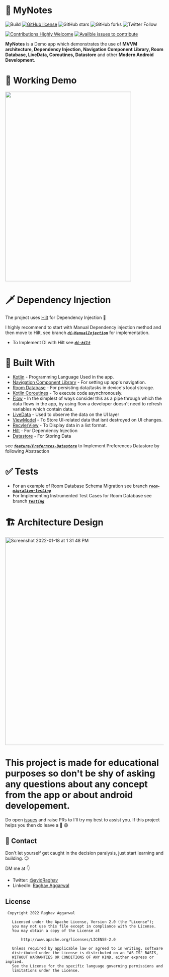 # :pencil: MyNotes
![Build](https://github.com/avidraghav/MyNotes/actions/workflows/android.yaml/badge.svg)
[![GitHub license](https://img.shields.io/badge/License-Apache-blue.svg)](LICENSE)
![GitHub stars](https://img.shields.io/github/stars/avidraghav/MyNotes?style=social)
![GitHub forks](https://img.shields.io/github/forks/avidraghav/MyNotes?style=social)
![Twitter Follow](https://img.shields.io/twitter/follow/avidRaghav?label=Follow&style=social)

[![Contributions Highly Welcome](https://img.shields.io/badge/contributions-welcome-brightgreen.svg?style=flat)](https://github.com/avidraghav/MyNotes/issues)
[![Availble issues to contribute](https://img.shields.io/github/issues/avidRaghav/MyNotes?style=social)](https://github.com/avidraghav/MyNotes/issues)




**MyNotes** is a Demo app which demonstrates the use of **MVVM architecture, Dependency Injection, Navigation Component Library, Room Database, LiveData, Coroutines, Datastore** and other **Modern Android Development**. 

# :movie_camera: Working Demo
<img src="https://user-images.githubusercontent.com/49483235/158948517-970c6250-51b6-43a1-85ac-563090295f1b.gif" width="400" height="600">

# 🗡️ Dependency Injection
The project uses [Hilt](https://developer.android.com/training/dependency-injection/hilt-android) for Dependency Injection :syringe: 

I highly recommend to start with Manual Dependency injection method and then move to Hilt, see branch [***`di-ManualInjection`***](https://github.com/avidraghav/MyNotes/tree/di-ManualInjection) for implementation.

- To Implement DI with Hilt see  [***`di-hilt`***](https://github.com/avidraghav/MyNotes/tree/di-hilt)
# :wrench: Built With
- [Kotlin](https://kotlinlang.org/) - Programming Language Used in the app.
- [Navigation Component Library](https://developer.android.com/guide/navigation) - For setting up app's navigation.
- [Room Database](https://developer.android.com/training/data-storage/room) - For persisting data/tasks in device's local storage.
- [Kotlin Coroutines](https://kotlinlang.org/docs/coroutines-overview.html) - To execute code asynchronously.
- [Flow](https://kotlinlang.org/docs/reference/coroutines/flow.html) - In the simplest of ways consider this as a pipe through which the data flows in the app, by using flow
   a developer doesn't need to refresh variables which contain data.  
- [LiveData](https://developer.android.com/topic/libraries/architecture/livedata) - Used to observe the data on the UI layer
- [ViewModel](https://developer.android.com/topic/libraries/architecture/viewmodel) - To Store UI-related data that isnt destroyed on UI changes.
- [RecylerView](https://developer.android.com/guide/topics/ui/layout/recyclerview) - To Display data in a list format.
- [Hilt](https://developer.android.com/training/dependency-injection/hilt-android) - For Dependency Injection
- [Datastore](https://developer.android.com/topic/libraries/architecture/datastore) - For Storing Data

 see [***`feature/Prefernces-Datastore`***](https://github.com/avidraghav/MyNotes/tree/feature/Prefernces-Datastore) to Implement Preferences Datastore by following Abstraction


# :white_check_mark: Tests
- For an example of Room Database Schema Migration see branch [***`room-migration-testing`***](https://github.com/avidraghav/MyNotes/tree/room-migration-testing)
- For Implementing Instrumented Test Cases for Room Database see branch [***`testing`***](https://github.com/avidraghav/MyNotes/tree/testing)

# 🏗️ Architecture Design


<img width="658" alt="Screenshot 2022-01-18 at 1 31 48 PM" src="https://user-images.githubusercontent.com/49483235/149895306-79dd64bb-7629-42f3-97dd-1796f4a65b40.png">

# This project is made for educational purposes so don't be shy of asking any questions about any concept from the app or about android developement. 
Do open <a href ="https://github.com/avidraghav/MVVM-TodoApp/issues" target="_blank">issues</a>
  and raise PRs to I'll try my best to assist you. If this project helps you then do leave a 🌟 :smiley:

## 📩 Contact

Don't let yourself get caught in the decision paralysis, just start learning and building. 😉

DM me at 👇

* Twitter: <a href="https://twitter.com/avidRaghav" target="_blank">@avidRaghav</a>
* LinkedIn: <a href="https://www.linkedin.com/in/avidraghav/">Raghav Aggarwal</a>

## License

```
 Copyright 2022 Raghav Aggarwal

   Licensed under the Apache License, Version 2.0 (the "License");
   you may not use this file except in compliance with the License.
   You may obtain a copy of the License at

       http://www.apache.org/licenses/LICENSE-2.0

   Unless required by applicable law or agreed to in writing, software
   distributed under the License is distributed on an "AS IS" BASIS,
   WITHOUT WARRANTIES OR CONDITIONS OF ANY KIND, either express or implied.
   See the License for the specific language governing permissions and
   limitations under the License.
```

